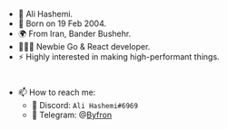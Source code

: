 <!-- <h3> About Me: </h3> -->

- 👤 Ali Hashemi.
- 🍃 Born on 19 Feb 2004.
- 🌍 From Iran, Bander Bushehr.
- 👨🏻‍💻 Newbie Go & React developer.
- ⚡️ Highly interested in making high-performant things.

<h1></h1>

- 📫 How to reach me:
  - 🤖 Discord: `Ali Hashemi#6969`
  - 🚀 Telegram: @[Byfron](http://t.me/Byfron)

<!--<h1></h1>

![My GitHub Stats](https://github-readme-stats.vercel.app/api?username=MR-AliHaashemi&count_private=true&show_icons=true&theme=material-palenight) -->
